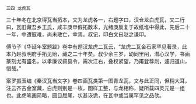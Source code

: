     三四 龙虎瓦 

   三十年冬在北京得瓦当拓本，文为龙虎各一，右题字曰，汉仓龙白虎瓦，又二行曰，瓦旧藏吾乡王氏，咸丰庚申假拓数本，光绪庚辰复于故纸堆中得此，先后二十一年，中遭寇难，尚未散亡，幸焉。叔记，印白文曰赵之谦印。

   傅节子《华延年室题跋》卷中有题汉龙虎二瓦云，“龙虎二瓦金石家罕见著录，此本乃赵叔明府手拓见贻，藏之二十年矣。叔少余三岁，幼同里闬，潜心汉学，书画篆刻尤有盛名，以孝廉议叙县令，需次江右，叠权紧望，乃甫登荐剡，遽归道山，惜哉。”

   案罗振玉编《秦汉瓦当文字》卷四画瓦类第一图青龙瓦，文与此正同，但稍大耳，注云齐吉金室藏，白虎则别是一枚，图样工整，与龙相称，疑所载四灵元是一组也。此虎笔画简略，圆目屈尾，状甚诙诡，在瓦中或当属罕见之品欤。

